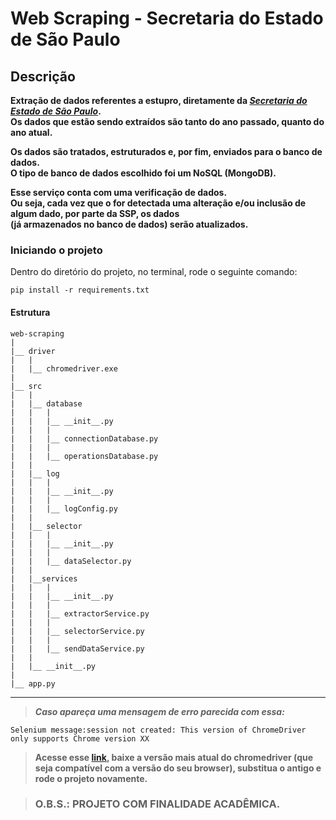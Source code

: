 # Web Scraping - Secretaria do Estado de São Paulo

## Descrição
[ssp-url]: https://www.ssp.sp.gov.br/

**Extração de dados referentes a estupro, diretamente da _[Secretaria do Estado de São Paulo][ssp-url]_.  
Os dados que estão sendo extraídos são tanto do ano passado, quanto do ano atual.**

**Os dados são tratados, estruturados e, por fim, enviados para o banco de dados.  
O tipo de banco de dados escolhido foi um NoSQL (MongoDB).**

**Esse serviço conta com uma verificação de dados.   
Ou seja, cada vez que o for detectada uma alteração e/ou inclusão de algum dado, por parte da SSP, os dados   
(já armazenados no banco de dados) serão atualizados.**

### Iniciando o projeto
Dentro do diretório do projeto, no terminal, rode o seguinte comando:

```shell script
pip install -r requirements.txt
 ``` 

#### Estrutura 

```text
web-scraping
|
|__ driver
|   |
|   |__ chromedriver.exe
|
|__ src
|   |
|   |__ database
|   |   |
|   |   |__ __init__.py
|   |   |
|   |   |__ connectionDatabase.py
|   |   |
|   |   |__ operationsDatabase.py
|   |
|   |__ log
|   |   |
|   |   |__ __init__.py
|   |   |
|   |   |__ logConfig.py
|   |   
|   |__ selector
|   |   |
|   |   |__ __init__.py
|   |   |
|   |   |__ dataSelector.py
|   |
|   |__services
|   |   |
|   |   |__ __init__.py
|   |   |
|   |   |__ extractorService.py
|   |   |
|   |   |__ selectorService.py
|   |   |
|   |   |__ sendDataService.py
|   |
|   |__ __init__.py
|
|__ app.py

```
---

> *__Caso apareça uma mensagem de erro parecida com essa:__*
```shell script
Selenium message:session not created: This version of ChromeDriver only supports Chrome version XX
```

> **Acesse esse [link][chromedriver-url], baixe a versão mais atual do chromedriver (que seja compatível com a versão do seu browser), substitua o antigo e rode o projeto novamente.**

[chromedriver-url]: https://chromedriver.chromium.org/downloads

> ### O.B.S.: PROJETO COM FINALIDADE ACADÊMICA. 